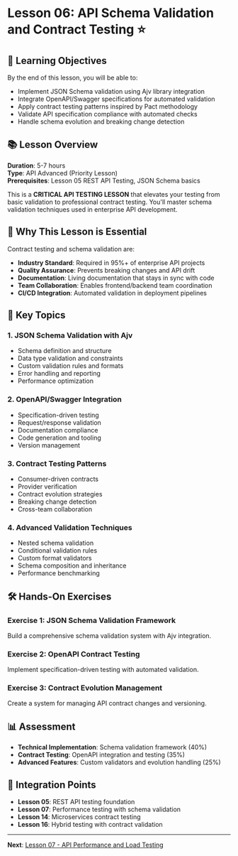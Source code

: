 # Lesson 06: API Schema Validation and Contract Testing ⭐

## 🎯 Learning Objectives

By the end of this lesson, you will be able to:
- Implement JSON Schema validation using Ajv library integration
- Integrate OpenAPI/Swagger specifications for automated validation
- Apply contract testing patterns inspired by Pact methodology
- Validate API specification compliance with automated checks
- Handle schema evolution and breaking change detection

## 📚 Lesson Overview

**Duration**: 5-7 hours  
**Type**: API Advanced (Priority Lesson)  
**Prerequisites**: Lesson 05 REST API Testing, JSON Schema basics

This is a **CRITICAL API TESTING LESSON** that elevates your testing from basic validation to professional contract testing. You'll master schema validation techniques used in enterprise API development.

## 🎯 Why This Lesson is Essential

Contract testing and schema validation are:
- **Industry Standard**: Required in 95%+ of enterprise API projects
- **Quality Assurance**: Prevents breaking changes and API drift
- **Documentation**: Living documentation that stays in sync with code
- **Team Collaboration**: Enables frontend/backend team coordination
- **CI/CD Integration**: Automated validation in deployment pipelines

## 🔧 Key Topics

### **1. JSON Schema Validation with Ajv**
- Schema definition and structure
- Data type validation and constraints
- Custom validation rules and formats
- Error handling and reporting
- Performance optimization

### **2. OpenAPI/Swagger Integration**
- Specification-driven testing
- Request/response validation
- Documentation compliance
- Code generation and tooling
- Version management

### **3. Contract Testing Patterns**
- Consumer-driven contracts
- Provider verification
- Contract evolution strategies
- Breaking change detection
- Cross-team collaboration

### **4. Advanced Validation Techniques**
- Nested schema validation
- Conditional validation rules
- Custom format validators
- Schema composition and inheritance
- Performance benchmarking

## 🛠️ Hands-On Exercises

### **Exercise 1**: JSON Schema Validation Framework
Build a comprehensive schema validation system with Ajv integration.

### **Exercise 2**: OpenAPI Contract Testing
Implement specification-driven testing with automated validation.

### **Exercise 3**: Contract Evolution Management
Create a system for managing API contract changes and versioning.

## 📊 Assessment

- **Technical Implementation**: Schema validation framework (40%)
- **Contract Testing**: OpenAPI integration and testing (35%)
- **Advanced Features**: Custom validators and evolution handling (25%)

## 🔗 Integration Points

- **Lesson 05**: REST API testing foundation
- **Lesson 07**: Performance testing with schema validation
- **Lesson 14**: Microservices contract testing
- **Lesson 16**: Hybrid testing with contract validation

---

**Next**: [Lesson 07 - API Performance and Load Testing](../lesson-07-api-performance-and-load-testing/README.md)